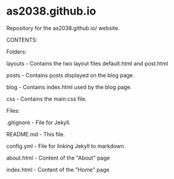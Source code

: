 # as2038.github.io
Repository for the as2038.github.io/ website.

CONTENTS:

Folders:

layouts - Contains the two layout files default.html and post.html

posts - Contains posts displayed on the blog page.

blog - Contains index.html used by the blog page.

css - Contains the main.css file.

Files:

.gitignore - File for Jekyll.

README.md - This file.

config.yml - File for linking Jekyll to markdown.

about.html - Content of the "About" page

index.html - Content of the "Home" page

